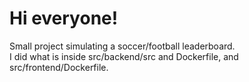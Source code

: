 # Hi everyone!

Small project simulating a soccer/football leaderboard. <br>
I did what is inside src/backend/src and Dockerfile, and src/frontend/Dockerfile.
